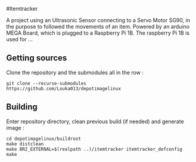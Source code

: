 #Itemtracker

A project using an Ultrasonic Sensor connecting to a Servo Motor SG90, in the purpose to followed the movements of an item.
Powered by an arduino MEGA Board, which is plugged to a Raspberry Pi 1B.
The raspberry Pi 1B is used for ...

## Getting sources

Clone the repository and the submodules all in the row :
```
git clone --recurse-submodules https://github.com/Louka013/depotimagelinux
```

## Building

Enter repository directory, clean previous build (if needed) and generate image :
```
cd depotimagelinux/buildroot
make distclean
make BR2_EXTERNAL=$(realpath ..)/itemtracker itemtracker_defconfig
make
```
